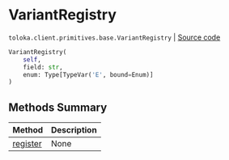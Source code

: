 # VariantRegistry
`toloka.client.primitives.base.VariantRegistry` | [Source code](https://github.com/Toloka/toloka-kit/blob/v1.1.1/src/client/primitives/base.py#L29)

```python
VariantRegistry(
    self,
    field: str,
    enum: Type[TypeVar('E', bound=Enum)]
)
```

## Methods Summary

| Method | Description |
| :------| :-----------|
[register](toloka.client.primitives.base.VariantRegistry.register.md)| None
